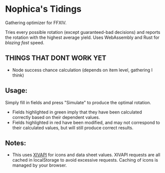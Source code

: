 # Nophica's Tidings

Gathering optimizer for FFXIV.

Tries every possible rotation (except guaranteed-bad decisions) and reports the rotation with the highest average yield. Uses WebAssembly and Rust for *blazing fast* speed.

## THINGS THAT DONT WORK YET
* Node success chance calculation (depends on item level, gathering I think)

## Usage:
Simply fill in fields and press "Simulate" to produce the optimal rotation.
* Fields highlighted in green imply that they have been calculated correctly based on their dependent values.
* Fields highlighted in red have been modified, and may not correspond to their calculated values, but will still produce correct results.

## Notes:
* This uses <a href="https://xivapi.com">XIVAPI</a> for icons and data sheet values. XIVAPI requests are all cached in localStorage to avoid excessive requests. Caching of icons is managed by your browser.
